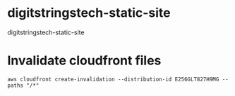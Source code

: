 # digitstringstech-static-site
digitstringstech-static-site

# Invalidate cloudfront files
```
aws cloudfront create-invalidation --distribution-id E256GLT827H9MG --paths "/*"
```
